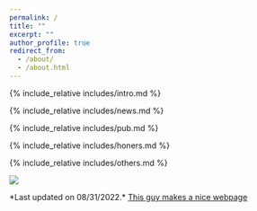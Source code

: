 ```yaml
---
permalink: /
title: ""
excerpt: ""
author_profile: true
redirect_from: 
  - /about/
  - /about.html
---
```


<span class='anchor' id='about-me'></span>
{% include_relative includes/intro.md %}

{% include_relative includes/news.md %}

{% include_relative includes/pub.md %}

{% include_relative includes/honers.md %}

{% include_relative includes/others.md %}

<a href="https://clustrmaps.com/site/1bq4g"  title="Visit tracker"><img src="//www.clustrmaps.com/map_v2.png?d=p1pLrHIzA7JbqjIIq0jKmsktG9hDoIj2lG_FbgD7zTw&cl=ffffff" /></a>

<footer>*Last updated on 08/31/2022.*  
<a href="https://img.shields.io/github/stars/RayeRen/acad-homepage.github.io?style=social">This guy makes a nice webpage</a> 
</footer>

